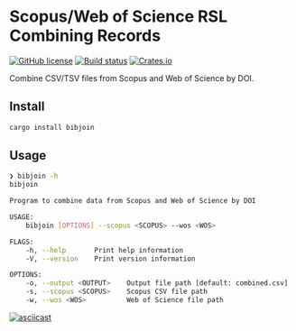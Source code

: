 # Scopus/Web of Science RSL Combining Records

[![GitHub license](https://img.shields.io/github/license/storopoli/bibjoin)](https://github.com/storopoli/bibjoin/blob/main/LICENSE)
[![Build status](https://github.com/storopoli/bibjoin/workflows/ci/badge.svg)](https://github.comstoropoli/bibjoin/workflows/actions)
[![Crates.io](https://img.shields.io/crates/v/bibjoin.svg)](https://crates.io/crates/bibjoin)

Combine CSV/TSV files from Scopus and Web of Science by DOI.

## Install

```bash
cargo install bibjoin
```

## Usage

```bash
❯ bibjoin -h
bibjoin

Program to combine data from Scopus and Web of Science by DOI

USAGE:
    bibjoin [OPTIONS] --scopus <SCOPUS> --wos <WOS>

FLAGS:
    -h, --help       Print help information
    -V, --version    Print version information

OPTIONS:
    -o, --output <OUTPUT>    Output file path [default: combined.csv]
    -s, --scopus <SCOPUS>    Scopus CSV file path
    -w, --wos <WOS>          Web of Science file path
```

[![asciicast](https://asciinema.org/a/p5xtqrLKfkUGn31jisb285rhL.svg)](https://asciinema.org/a/p5xtqrLKfkUGn31jisb285rhL)
